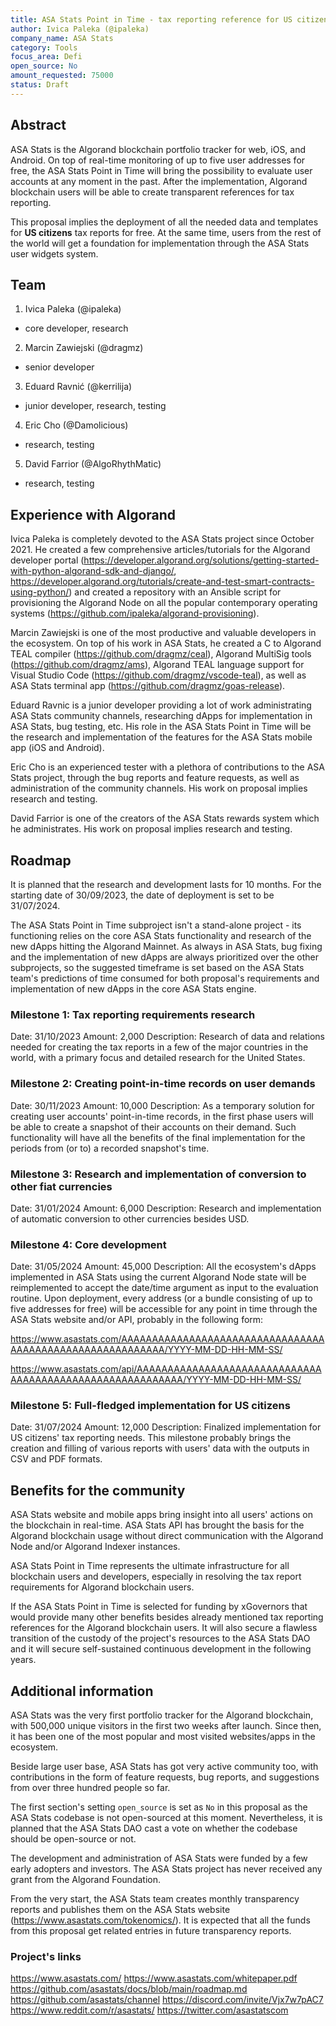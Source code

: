 ```yaml
---
title: ASA Stats Point in Time - tax reporting reference for US citizens
author: Ivica Paleka (@ipaleka)
company_name: ASA Stats
category: Tools
focus_area: Defi
open_source: No
amount_requested: 75000
status: Draft
---
```


## Abstract
ASA Stats is the Algorand blockchain portfolio tracker for web, iOS, and Android. On top of real-time monitoring of up to five user addresses for free, the ASA Stats Point in Time will bring the possibility to evaluate user accounts at any moment in the past. After the implementation, Algorand blockchain users will be able to create transparent references for tax reporting.

This proposal implies the deployment of all the needed data and templates for **US citizens** tax reports for free. At the same time, users from the rest of the world will get a foundation for implementation through the ASA Stats user widgets system.

## Team
1. Ivica Paleka (@ipaleka)

 - core developer, research

2. Marcin Zawiejski (@dragmz)

 - senior developer

3. Eduard Ravnić (@kerrilija)

 - junior developer, research, testing

4. Eric Cho (@Damolicious)

 - research, testing

5. David Farrior (@AlgoRhythMatic)

 - research, testing


## Experience with Algorand
Ivica Paleka is completely devoted to the ASA Stats project since October 2021. He created a few comprehensive articles/tutorials for the Algorand developer portal (https://developer.algorand.org/solutions/getting-started-with-python-algorand-sdk-and-django/, https://developer.algorand.org/tutorials/create-and-test-smart-contracts-using-python/) and created a repository with an Ansible script for provisioning the Algorand Node on all the popular contemporary operating systems (https://github.com/ipaleka/algorand-provisioning).

Marcin Zawiejski is one of the most productive and valuable developers in the ecosystem. On top of his work in ASA Stats, he created a C to Algorand TEAL compiler (https://github.com/dragmz/ceal), Algorand MultiSig tools (https://github.com/dragmz/ams), Algorand TEAL language support for Visual Studio Code (https://github.com/dragmz/vscode-teal), as well as ASA Stats terminal app (https://github.com/dragmz/goas-release).

Eduard Ravnic is a junior developer providing a lot of work administrating ASA Stats community channels, researching dApps for implementation in ASA Stats, bug testing, etc. His role in the ASA Stats Point in Time will be the research and implementation of the features for the ASA Stats mobile app (iOS and Android).

Eric Cho is an experienced tester with a plethora of contributions to the ASA Stats project, through the bug reports and feature requests, as well as administration of the community channels. His work on proposal implies research and testing.

David Farrior is one of the creators of the ASA Stats rewards system which he administrates. His work on proposal implies research and testing.

## Roadmap
It is planned that the research and development lasts for 10 months. For the starting date of 30/09/2023, the date of deployment is set to be 31/07/2024.

The ASA Stats Point in Time subproject isn't a stand-alone project - its functioning relies on the core ASA Stats functionality and research of the new dApps hitting the Algorand Mainnet. As always in ASA Stats, bug fixing and the implementation of new dApps are always prioritized over the other subprojects, so the suggested timeframe is set based on the ASA Stats team's predictions of time consumed for both proposal's requirements and implementation of new dApps in the core ASA Stats engine.

### Milestone 1: Tax reporting requirements research
Date: 31/10/2023
Amount: 2,000
Description: Research of data and relations needed for creating the tax reports in a few of the major countries in the world, with a primary focus and detailed research for the United States.

### Milestone 2: Creating point-in-time records on user demands
Date: 30/11/2023
Amount: 10,000
Description: As a temporary solution for creating user accounts' point-in-time records, in the first phase users will be able to create a snapshot of their accounts on their demand. Such functionality will have all the benefits of the final implementation for the periods from (or to) a recorded snapshot's time.

### Milestone 3: Research and implementation of conversion to other fiat currencies
Date: 31/01/2024
Amount: 6,000
Description: Research and implementation of automatic conversion to other currencies besides USD.

### Milestone 4: Core development
Date: 31/05/2024
Amount: 45,000
Description: All the ecosystem's dApps implemented in ASA Stats using the current Algorand Node state will be reimplemented to accept the date/time argument as input to the evaluation routine. Upon deployment, every address (or a bundle consisting of up to five addresses for free) will be accessible for any point in time through the ASA Stats website and/or API, probably in the following form:

https://www.asastats.com/AAAAAAAAAAAAAAAAAAAAAAAAAAAAAAAAAAAAAAAAAAAAAAAAAAAAAAAAAA/YYYY-MM-DD-HH-MM-SS/

https://www.asastats.com/api/AAAAAAAAAAAAAAAAAAAAAAAAAAAAAAAAAAAAAAAAAAAAAAAAAAAAAAAAAA/YYYY-MM-DD-HH-MM-SS/

### Milestone 5: Full-fledged implementation for US citizens
Date: 31/07/2024
Amount: 12,000
Description: Finalized implementation for US citizens' tax reporting needs. This milestone probably brings the creation and filling of various reports with users' data with the outputs in CSV and PDF formats.

## Benefits for the community
ASA Stats website and mobile apps bring insight into all users' actions on the blockchain in real-time. ASA Stats API has brought the basis for the Algorand blockchain usage without direct communication with the Algorand Node and/or Algorand Indexer instances.

ASA Stats Point in Time represents the ultimate infrastructure for all blockchain users and developers, especially in resolving the tax report requirements for Algorand blockchain users.

If the ASA Stats Point in Time is selected for funding by xGovernors that would provide many other benefits besides already mentioned tax reporting references for the Algorand blockchain users. It will also secure a flawless transition of the custody of the project's resources to the ASA Stats DAO and it will secure self-sustained continuous development in the following years.

## Additional information
ASA Stats was the very first portfolio tracker for the Algorand blockchain, with 500,000 unique visitors in the first two weeks after launch. Since then, it has been one of the most popular and most visited websites/apps in the ecosystem.

Beside large user base, ASA Stats has got very active community too, with contributions in the form of feature requests, bug reports, and suggestions from over three hundred people so far.

The first section's setting `open_source` is set as `No` in this proposal as the ASA Stats codebase is not open-sourced at this moment. Nevertheless, it is planned that the ASA Stats DAO cast a vote on whether the codebase should be open-source or not.

The development and administration of ASA Stats were funded by a few early adopters and investors. The ASA Stats project has never received any grant from the Algorand Foundation.

From the very start, the ASA Stats team creates monthly transparency reports and publishes them on the ASA Stats website (https://www.asastats.com/tokenomics/). It is expected that all the funds from this proposal get related entries in future transparency reports.

### Project's links
https://www.asastats.com/
https://www.asastats.com/whitepaper.pdf
https://github.com/asastats/docs/blob/main/roadmap.md
https://github.com/asastats/channel
https://discord.com/invite/Vjx7w7pAC7
https://www.reddit.com/r/asastats/
https://twitter.com/asastatscom

